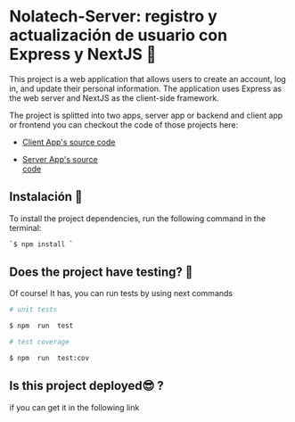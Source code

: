 # Nolatech-Server:  registro y actualización de usuario con Express y NextJS 	🥃

This project is a web application that allows users to create an account, log in, and update their personal information. The application uses Express as the web server and NextJS as the client-side framework.

The project is splitted into two apps, server app or backend and client app or frontend you can checkout the code of those projects here:

 - [Client App's  source
   code]()
   
 - [Server App's source   
   code]()
## Instalación 	🤌

To install the project dependencies, run the following command in the terminal:
```bash
`$ npm install `

```



## Does the project have testing? 🧐
Of course! It has, you can run tests by using next commands

```bash
# unit tests

$ npm  run  test

# test coverage

$ npm  run  test:cov

```
## Is this project deployed😎 ?

if you can get it in the following link
[]()